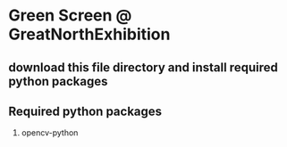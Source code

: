 # Green Screen @ GreatNorthExhibition

## download this file directory and install required python packages

## Required python packages
1. opencv-python
